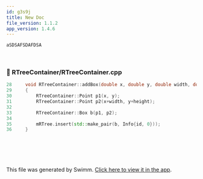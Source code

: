 ```yaml
---
id: g3s9j
title: New Doc
file_version: 1.1.2
app_version: 1.4.6
---
```


```cpp
aSDSAFSDAFDSA
```

<br/>


<!-- NOTE-swimm-snippet: the lines below link your snippet to Swimm -->
### 📄 RTreeContainer/RTreeContainer.cpp
```c++
28     void RTreeContainer::addBox(double x, double y, double width, double height, unsigned int id)
29     {
30         RTreeContainer::Point p1(x, y);
31         RTreeContainer::Point p2(x+width, y+height);
32     
33         RTreeContainer::Box b(p1, p2);
34     
35         mRTree.insert(std::make_pair(b, Info{id, 0}));
36     }
```

<br/>

```
```

<br/>

This file was generated by Swimm. [Click here to view it in the app](/repos/Z2l0aHViJTNBJTNBQm9vc3RHZW9tZXRyeUV4cGVyaW1lbnQlM0ElM0FNYXJrVlRlY2g=/docs/g3s9j).
